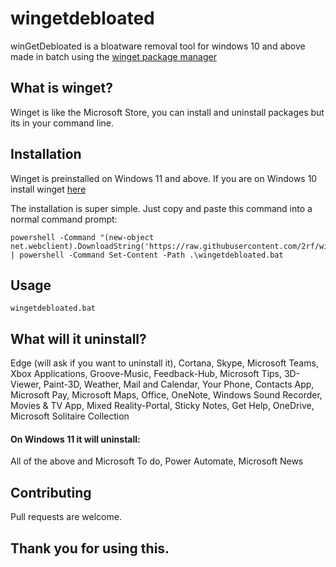 # wingetdebloated

winGetDebloated is a bloatware removal tool for windows 10 and above made in batch using the [winget package manager](https://github.com/microsoft/winget-cli)

## What is winget?

Winget is like the Microsoft Store, you can install and uninstall packages but its in your command line. 

## Installation
Winget is preinstalled on Windows 11 and above. If you are on Windows 10 install winget [here](https://www.microsoft.com/p/app-installer/9nblggh4nns1)

The installation is super simple. Just copy and paste this command into a normal command prompt:

    powershell -Command "(new-object net.webclient).DownloadString('https://raw.githubusercontent.com/2rf/winGetDebloated/main/wingetdebloated.bat')" | powershell -Command Set-Content -Path .\wingetdebloated.bat    

## Usage

    wingetdebloated.bat

## What will it uninstall?
Edge (will ask if you want to uninstall it), Cortana, Skype, Microsoft Teams, Xbox Applications, Groove-Music, Feedback-Hub, Microsoft Tips, 3D-Viewer, Paint-3D, Weather, Mail and Calendar, Your Phone, Contacts App, Microsoft Pay, Microsoft Maps, Office, OneNote, Windows Sound Recorder, Movies & TV App, Mixed Reality-Portal, Sticky Notes, Get Help, OneDrive, Microsoft Solitaire Collection

#### On Windows 11 it will uninstall: 
All of the above and Microsoft To do, Power Automate, Microsoft News

## Contributing
Pull requests are welcome. 

## Thank you for using this.
